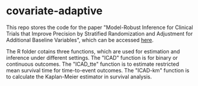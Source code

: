 # covariate-adaptive

This repo stores the code for the paper "Model-Robust Inference for Clinical Trials that Improve Precision by Stratified Randomization and Adjustment for Additional Baseline Variables", which can be accessed [here](https://doi.org/10.1111/biom.13062).

The R folder cotains three functions, which are used for estimation and inference under different settings. The "ICAD" function is for binary or continuous outcomes. The "ICAD_tte" function is to estimate restricted mean survival time for time-to-event outcomes. The "ICAD-km" function is to calculate the Kaplan-Meier estimator in survival analysis.
